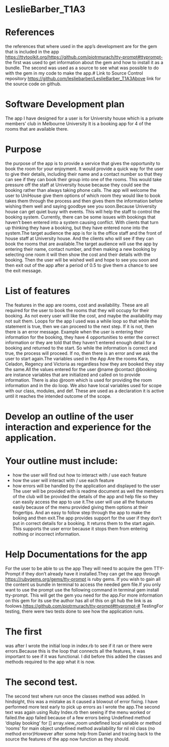 
# LeslieBarber_T1A3

# References
 the references that where used in the app’s development are for the gem that is included in the app https://ttytoolkit.org/https://github.com/piotrmurach/tty-prompt#ttyprompt- the first was used to get information about the gem and how to install it as a bundle. The second was used as a source to see what was possible to do with the gem in my code to make the app.# Link to Source Control repository https://github.com/lesliebarber/LeslieBarber_T1A3Above link for the source code on github.
 # Software Development plan 
 The app I have designed for a user is for University house which is a private members’ club in Melbourne University It is a booking app for 4 of the rooms that are available there.
 # Purpose 
 the purpose of the app is to provide a service that gives the opportunity to book the room for your enjoyment. It would provide a quick way for the user to give their details, including their name and a contact number so that they can see if they can book their group into one of the rooms. This would take pressure off the staff at University house because they could see the booking rather than always taking phone calls. The app will welcome the user to UniHouse give them options of which room they would like to book takes them through the process and then gives them the information before wishing them well and saying goodbye see you soon.Because University house can get quiet busy with events. This will help the staff to control the booking system. Currently, there can be some issues with bookings that haven’t been entered into a system causing conflict. With clients that turn up thinking they have a booking, but they have entered none into the system.The target audience the app is for is the office staff and the front of house staff at University house. And the clients who will see if they can book the rooms that are available.The target audience will use the app by entering their name, contact number, and then making a new booking by selecting one room it will then show the cost and their details with the booking. Then the user will be wished well and hope to see you soon and then exit out of the app after a period of 0.5 to give them a chance to see the exit message.
 # List of features
  The features in the app are rooms, cost and availability. These are all required for the user to book the rooms that they will occupy for their booking. As not every user will like the cost, and maybe the availability may not suit them. Loops for the app I used was a while loop so that while the statement is true, then we can proceed to the next step. If it is not, then there is an error message. Example when the user is entering their information for the booking, they have 4 opportunities to enter the correct information or they are told that they haven’t entered enough detail for a booking and returned to the start. So while the information is correct and true, the process will proceed. If no, then there is an error and we ask the user to start again.The variables used in the App Are the rooms Kara, Celadon, Regency and Victoria as regardless how they are booked they stay the same.All the values entered for the user @name @contact @booking are instance variables that are initialized and called on to provide information. There is also @room which is used for providing the room information and in the do loop. We also have local variables used for scope with our class, modules, and def. These are used as a declaration it is active until it reaches the intended outcome of the scope.
 # Develop an outline of the user interaction and experience for the application.
 # Your outline must include:
 - how the user will find out how to interact with / use each feature
 - how the user will interact with / use each feature
 - how errors will be handled by the application and displayed to the user The user will be provided with is readme document as well the members of the club will be provided the details of the app and help file so they can easily access the app to use it.The user will use all the features easily because of the menu provided giving them options at their fingertips. And an easy to follow step through the app to make the boking and then exit.The app provides support for the user if they don’t put in correct details for a booking. It returns them to the start again. This supports the user error because it stops them from entering nothing or incorrect information.
 # Help Documentations for the app
 For the user to be able to us the app They will need to acquire the gem TTY-Prompt if they don’t already have it installed.They can get the app through https://rubygems.org/gems/tty-prompt is ruby gems. If you wish to gain all the content us bundle in terminal to access the needed gem file.If you only want to use the prompt use the following command in terminal gem install tty-prompt. This will get the gem you need for the app.For more information on this gem for its use the author has all of this on git hub the link is as foolows.https://github.com/piotrmurach/tty-prompt#ttyprompt-# TestingFor testing, there were two tests done to see how the application runs.
 # The first 
 was after I wrote the initial loop in index.rb to see if it ran or there were errors.Because this is the loop that connects all the features, it was important to see if it was functional. I did before this added the classes and methods required to the app what it is now.
 # The second test. 
 The second test where run once the classes method was added. In hindsight, this was a mistake as it caused a blowout of error fixing. I have performed more test early to pick up errors as I wrote the app.The second text was again using Ruby Index.rb then seeing if the menu worked or failed.the app failed because of a few errors being Undefined method ‘display booking’ for [] array.view_room undefined local variable or method ‘rooms’ for main object undefined method availability for nil nil class (no method error)However after some help from Daniel and tracing back to the source the features of the app now function as they should.












